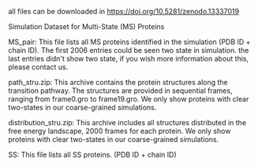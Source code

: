 all files can be downloaded in https://doi.org/10.5281/zenodo.13337019

Simulation Dataset for Multi-State (MS) Proteins

MS_pair: This file lists all MS proteins identified in the simulation (PDB ID + chain ID). The first 2006 entries could be seen two state in simulation. the last entries didn't show two state, if you wish more information about this, please contact us.

path_stru.zip: This archive contains the protein structures along the transition pathway. The structures are provided in sequential frames, ranging from frame0.gro to frame19.gro. We only show proteins with clear two-states in our coarse-grained simulations.

distribution_stru.zip: This archive includes all structures distributed in the free energy landscape, 2000 frames for each protein. We only show proteins with clear two-states in our coarse-grained simulations.

SS: This file lists all SS proteins. (PDB ID + chain ID)
